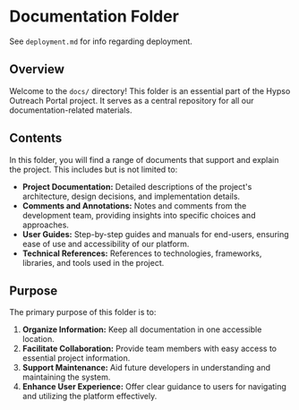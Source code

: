 # Documentation Folder

See `deployment.md` for info regarding deployment.

## Overview

Welcome to the `docs/` directory! This folder is an essential part of the Hypso Outreach Portal project. It serves as a central repository for all our documentation-related materials.

## Contents

In this folder, you will find a range of documents that support and explain the project. This includes but is not limited to:

- **Project Documentation:** Detailed descriptions of the project's architecture, design decisions, and implementation details.
- **Comments and Annotations:** Notes and comments from the development team, providing insights into specific choices and approaches.
- **User Guides:** Step-by-step guides and manuals for end-users, ensuring ease of use and accessibility of our platform.
- **Technical References:** References to technologies, frameworks, libraries, and tools used in the project.

## Purpose

The primary purpose of this folder is to:

1. **Organize Information:** Keep all documentation in one accessible location.
2. **Facilitate Collaboration:** Provide team members with easy access to essential project information.
3. **Support Maintenance:** Aid future developers in understanding and maintaining the system.
4. **Enhance User Experience:** Offer clear guidance to users for navigating and utilizing the platform effectively.

